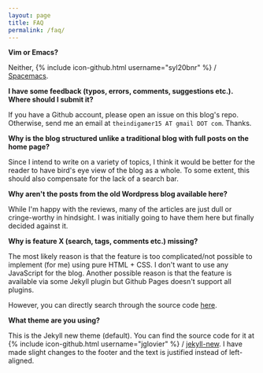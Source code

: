 ```yaml
---
layout: page
title: FAQ
permalink: /faq/
---
```


**Vim or Emacs?**

Neither, 
{% include icon-github.html username="syl20bnr" %} / [Spacemacs](https://github.com/syl20bnr/spacemacs/).

**I have some feedback (typos, errors, comments, suggestions etc.). Where should I submit it?**

If you have a Github account, please open an issue on this blog's repo. Otherwise, send me an email at `theindigamer15 AT gmail DOT com`. Thanks.

**Why is the blog structured unlike a traditional blog with full posts on the home page?**

Since I intend to write on a variety of topics, I think it would be better for the reader to have bird's eye view of the blog as a whole. To some extent, this should also compensate for the lack of a search bar.

**Why aren't the posts from the old Wordpress blog available here?**

While I'm happy with the reviews, many of the articles are just dull or cringe-worthy in hindsight. I was initially going to have them here but finally decided against it.

**Why is feature X (search, tags, comments etc.) missing?**

The most likely reason is that the feature is too complicated/not possible to implement (for me) using pure HTML + CSS. I don't want to use any JavaScript for the blog. Another possible reason is that the feature is available via some Jekyll plugin but Github Pages doesn't support all plugins.

However, you can directly search through the source code [here](https://github.com/theindigamer/theindigamer.github.io).

**What theme are you using?**

This is the Jekyll new theme (default). You can find the source code for it at
{% include icon-github.html username="jglovier" %} /
[jekyll-new](https://github.com/jglovier/jekyll-new). 
I have made slight changes to the footer and the text is justified instead of left-aligned.
